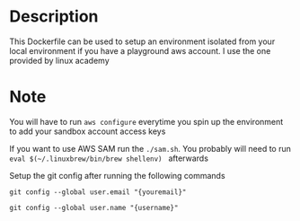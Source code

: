 # Description
This Dockerfile can be used to setup an environment isolated from your local environment if you have a playground aws account. I use the one provided by linux academy

# Note
You will have to run ```aws configure``` everytime you spin up the environment to add your sandbox account access keys

If you want to use AWS SAM run the ``` ./sam.sh ```. You probably will need to run ```eval $(~/.linuxbrew/bin/brew shellenv) ``` afterwards

Setup the git config after running the following commands
```
git config --global user.email "{youremail}"
```
```
git config --global user.name "{username}"
```

